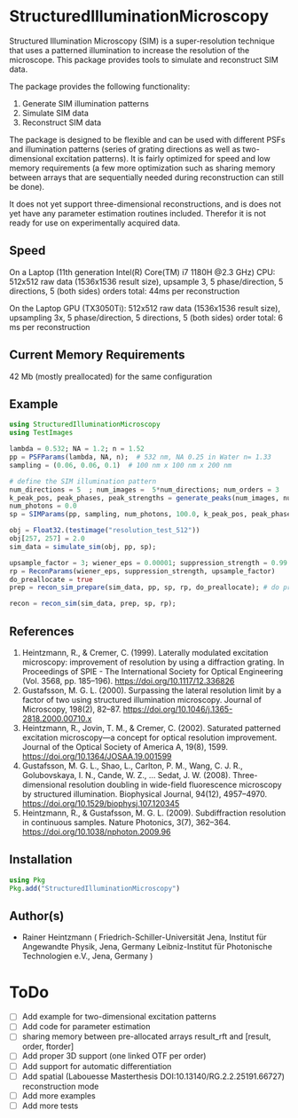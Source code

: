 # StructuredIlluminationMicroscopy

Structured Illumination Microscopy (SIM) is a super-resolution technique that uses a patterned illumination
to increase the resolution of the microscope. This package provides tools to simulate and reconstruct SIM data.

The package provides the following functionality:
1. Generate SIM illumination patterns
2. Simulate SIM data
3. Reconstruct SIM data

The package is designed to be flexible and can be used with different PSFs and illumination patterns (series of grating directions as well as two-dimensional excitation patterns). It is fairly optimized for speed and low memory requirements (a few more optimization such as sharing memory between arrays that are sequentially needed during reconstruction can still be done). 

It does not yet support three-dimensional reconstructions, and is does not yet have any parameter estimation routines included.
Therefor it is not ready for use on experimentally acquired data.

## Speed

On a Laptop (11th generation Intel(R) Core(TM) i7 1180H @2.3 GHz) CPU:
512x512 raw data (1536x1536 result size), upsample 3, 5 phase/direction, 5 directions, 5 (both sides) orders total: 
44ms per reconstruction

On the Laptop GPU (TX3050Ti):
512x512 raw data (1536x1536 result size), upsampling 3x, 5 phase/direction, 5 directions, 5 (both sides) order total: 
6 ms per reconstruction

## Current Memory Requirements

42 Mb (mostly preallocated) for the same configuration



## Example
```julia
using StructuredIlluminationMicroscopy
using TestImages

lambda = 0.532; NA = 1.2; n = 1.52
pp = PSFParams(lambda, NA, n);  # 532 nm, NA 0.25 in Water n= 1.33
sampling = (0.06, 0.06, 0.1)  # 100 nm x 100 nm x 200 nm

# define the SIM illumination pattern
num_directions = 5  ; num_images =  5*num_directions; num_orders = 3
k_peak_pos, peak_phases, peak_strengths = generate_peaks(num_images, num_directions, num_orders, 0.48 / (num_orders-1))
num_photons = 0.0
sp = SIMParams(pp, sampling, num_photons, 100.0, k_peak_pos, peak_phases, peak_strengths)

obj = Float32.(testimage("resolution_test_512"))
obj[257, 257] = 2.0
sim_data = simulate_sim(obj, pp, sp);

upsample_factor = 3; wiener_eps = 0.00001; suppression_strength = 0.99
rp = ReconParams(wiener_eps, suppression_strength, upsample_factor)
do_preallocate = true
prep = recon_sim_prepare(sim_data, pp, sp, rp, do_preallocate); # do preallocate

recon = recon_sim(sim_data, prep, sp, rp);
```

## References
1. Heintzmann, R., & Cremer, C. (1999). Laterally modulated excitation microscopy: improvement of resolution by using a diffraction grating. In Proceedings of SPIE - The International Society for Optical Engineering (Vol. 3568, pp. 185–196). https://doi.org/10.1117/12.336826
2. Gustafsson, M. G. L. (2000). Surpassing the lateral resolution limit by a factor of two using structured illumination microscopy. Journal of Microscopy, 198(2), 82–87. https://doi.org/10.1046/j.1365-2818.2000.00710.x
3. Heintzmann, R., Jovin, T. M., & Cremer, C. (2002). Saturated patterned excitation microscopy—a concept for optical resolution improvement. Journal of the Optical Society of America A, 19(8), 1599. https://doi.org/10.1364/JOSAA.19.001599
4. Gustafsson, M. G. L., Shao, L., Carlton, P. M., Wang, C. J. R., Golubovskaya, I. N., Cande, W. Z., … Sedat, J. W. (2008). Three-dimensional resolution doubling in wide-field fluorescence microscopy by structured illumination. Biophysical Journal, 94(12), 4957–4970. https://doi.org/10.1529/biophysj.107.120345
5. Heintzmann, R., & Gustafsson, M. G. L. (2009). Subdiffraction resolution in continuous samples. Nature Photonics, 3(7), 362–364. https://doi.org/10.1038/nphoton.2009.96

## Installation
```julia
using Pkg
Pkg.add("StructuredIlluminationMicroscopy")
```

## Author(s)
- Rainer Heintzmann (
    Friedrich-Schiller-Universität Jena, Institut für Angewandte Physik, Jena, Germany
    Leibniz-Institut für Photonische Technologien e.V., Jena, Germany
    )

# ToDo
- [ ] Add example for two-dimensional excitation patterns
- [ ] Add code for parameter estimation
- [ ] sharing memory between pre-allocated arrays result_rft and [result, order, ftorder]
- [ ] Add proper 3D support (one linked OTF per order)
- [ ] Add support for automatic differentiation
- [ ] Add spatial (Labouesse Masterthesis DOI:10.13140/RG.2.2.25191.66727) reconstruction mode
- [ ] Add more examples
- [ ] Add more tests
